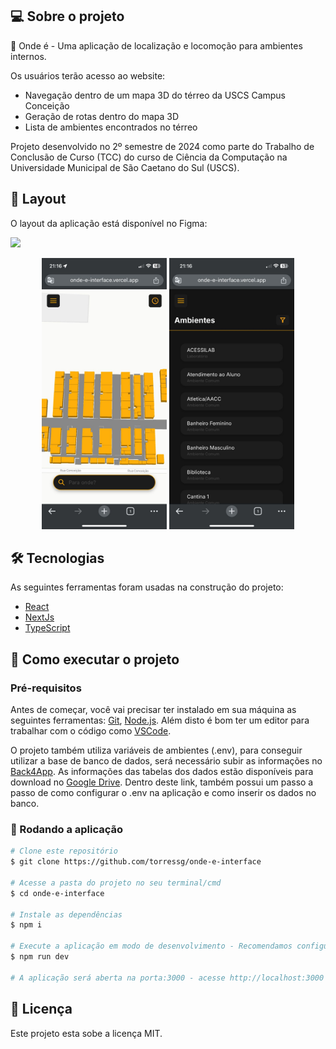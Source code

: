 ## 💻 Sobre o projeto

🔎 Onde é - Uma aplicação de localização e locomoção para ambientes internos.

Os usuários terão acesso ao website: 
- Navegação dentro de um mapa 3D do térreo da USCS Campus Conceição
- Geração de rotas dentro do mapa 3D
- Lista de ambientes encontrados no térreo

Projeto desenvolvido no 2º semestre de 2024 como parte do Trabalho de Conclusão de Curso (TCC) do curso de Ciência da Computação na Universidade Municipal de São Caetano do Sul (USCS).

## 🎨 Layout

O layout da aplicação está disponível no Figma:

<a href="https://www.figma.com/design/nir8gyMAED39S0mPGQTLLY/Onde%C3%89?node-id=0-1&t=7aLrdIN1HRZLLCVz-1">
  <img src="https://img.shields.io/badge/Acessar%20Layout%20-Figma-%2304D361">
</a>

<p align="center">
  <img alt="PaginaInicial" title="#PaginaInicial" src="./assets/pagina-inical.jpg" width="200px">

  <img alt="ListaDeAmbientes" title="#ListaAmbientes" src="./assets/lista-ambientes.jpg" width="200px">
</p>

## 🛠 Tecnologias

As seguintes ferramentas foram usadas na construção do projeto:

- [React][reactjs]
- [NextJs][NextJs]
- [TypeScript][typescript]


## 🚀 Como executar o projeto

### Pré-requisitos

Antes de começar, você vai precisar ter instalado em sua máquina as seguintes ferramentas:
[Git][git], [Node.js][nodejs]. 
Além disto é bom ter um editor para trabalhar com o código como [VSCode][vscode].

O projeto também utiliza variáveis de ambientes (.env), para conseguir utilizar a base de banco de dados, será necessário subir as informações no [Back4App][back4app]. As informações das tabelas dos dados estão disponíveis para download no [Google Drive][gdrive]. Dentro deste link, também possui um passo a passo de como configurar o .env na aplicação e como inserir os dados no banco.

### 🧭 Rodando a aplicação

```bash
# Clone este repositório
$ git clone https://github.com/torressg/onde-e-interface

# Acesse a pasta do projeto no seu terminal/cmd
$ cd onde-e-interface

# Instale as dependências
$ npm i

# Execute a aplicação em modo de desenvolvimento - Recomendamos configurar o .env antes de rodar a aplicação
$ npm run dev

# A aplicação será aberta na porta:3000 - acesse http://localhost:3000
```


## 📝 Licença

Este projeto esta sobe a licença MIT.

[NextJs]: https://nextjs.org/
[nodejs]: https://nodejs.org/en
[vscode]: https://code.visualstudio.com/
[typescript]: https://www.typescriptlang.org/
[reactjs]: https://reactjs.org
[license]: https://opensource.org/licenses/MIT
[back4app]: https://www.back4app.com/
[git]: https://git-scm.com
[gdrive]: https://drive.google.com/drive/folders/1kQaJXp2ytjZYAL31rDRF3U_2frqtNjTX?usp=sharing
